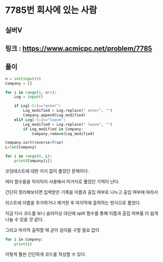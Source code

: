# 7785번 회사에 있는 사람

## 실버V

## 링크 : https://www.acmicpc.net/problem/7785

## 풀이

```python
n = int(input())
Company = []

for i in range(1, n+1):
    Log = input()

    if Log[-5:]=="enter":
        Log_modified = Log.replace(" enter", "")
        Company.append(Log_modified)
    elif Log[-5:]=="leave":
        Log_modified = Log.replace(" leave", "")
        if Log_modified in Company:
            Company.remove(Log_modified)

Company.sort(reverse=True)
L=len(Company)

for i in range(0, L):
    print(Company[i])
```

코딩테스트에 대한 지식 없이 풀었던 문제이다.

여러 함수들을 덕지덕지 사용해서 어거지로 풀었던 기억이 난다.

간단히 정리해보자면 입력받은 기록을 이름과 출입 여부로 나누고 출입 여부에 따라서

리스트에 이름을 추가하거나 제거한 후 마지막에 출력하는 방식으로 풀었다.

지금 다시 코드를 보니 슬라이싱 대신에 split 함수를 통해 이름과 출입 여부를 더 쉽게 나눌 수 있을 것 같다.

그리고 마지막 출력할 때 굳이 길이를 구할 필요 없이

```python
for i in Company:
    print(i)
```

이렇게 훨씬 간단하게 코드를 작성할 수 있다.
